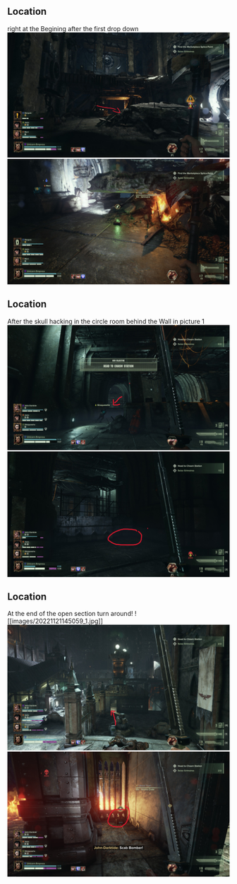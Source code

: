 ## Location
right at the Begining after the first drop down
![](images/20221121153510_1_edit.jpg)
![](images/20221121153456_1.jpg)

## Location
After the skull hacking in the circle room behind the Wall in picture 1
![](images/20221121144734_1_edit.jpg)
![](images/20221121144845_1_edit.jpg)

## Location
At the end of the open section turn around!
![[images/20221121145059_1.jpg]]
![](images/20221121145114_1_edit.jpg)
![](images/20221121145045_1_edit.jpg)
